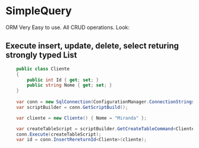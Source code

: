 # SimpleQuery
ORM Very Easy to use. All CRUD operations. Look:


Execute insert, update, delete, select returing strongly typed List
------------------------------------------------------------
```csharp
    public class Cliente
    {
        public int Id { get; set; }
        public string Nome { get; set; }
    }
         
    var conn = new SqlConnection(ConfigurationManager.ConnectionStrings["sqlserver"].ConnectionString);
    var scriptBuilder = conn.GetScriptBuild();

    var cliente = new Cliente() { Nome = "Miranda" };

    var createTableScript = scriptBuilder.GetCreateTableCommand<Cliente>(cliente);
    conn.Execute(createTableScript);
    var id = conn.InsertRereturnId<Cliente>(cliente);              
```
      
     
     
